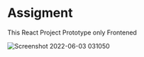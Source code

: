 # Assigment

This React Project Prototype only Frontened

![Screenshot 2022-06-03 031050](https://user-images.githubusercontent.com/74202040/171743142-9a35868d-3f4d-4e6c-af3f-dcc4483ed892.jpg)
